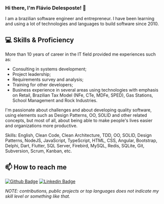 ### Hi there, I'm Flávio Delesposte! 👋

I am a brazilian software engineer and entrepreneur. I have been learning and using a lot of technologies and languages to build software since 2010.

## 💻 Skills & Proficiency
More than 10 years of career in the IT field provided me experiences such as:

- Consulting in systems development;
- Project leadership;
- Requirements survey and analysis;
- Training for other developers;
- Business experience in several areas using technologies with emphasis on Retail, Brazilian Tax Model (NFe, CTe, MDFe, SPED), Gas Stations, School Management and Rock Industries.

I'm passionate about challenges and about developing quality software, using elements such as Design Patterns, OO, SOLID and other related concepts, but most of all, about being able to make people's lives easier and organizations more productive.

Skills: English, Clean Code, Clean Architecture, TDD, OO, SOLID, Design Patterns, NodeJS, JavaScript, TypeScript, HTML, CSS, Angular, Bootstrap, Delphi, Dart, Flutter, SQL Server, Firebird, MySQL, Redis, SQLite, Git, Subversion, Scrum, Kanban, etc.

## 📫  How to reach me

[![Github Badge](https://img.shields.io/badge/-Github-000?style=plastic&logo=Github&logoColor=white)](https://github.com/delesposte)
[![Linkedin Badge](https://img.shields.io/badge/-LinkedIn-blue?style=plastic&logo=Linkedin&logoColor=white)](https://www.linkedin.com/in/flaviodelesposte/)

*NOTE: contributions, public projects or top languages does not indicate my skill level or something like that.*
